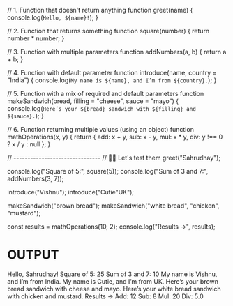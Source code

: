 // 1. Function that doesn't return anything
function greet(name) {
    console.log(`Hello, ${name}!`);
}

// 2. Function that returns something
function square(number) {
    return number * number;
}

// 3. Function with multiple parameters
function addNumbers(a, b) {
    return a + b;
}

// 4. Function with default parameter
function introduce(name, country = "India") {
    console.log(`My name is ${name}, and I’m from ${country}.`);
}

// 5. Function with a mix of required and default parameters
function makeSandwich(bread, filling = "cheese", sauce = "mayo") {
    console.log(`Here’s your ${bread} sandwich with ${filling} and ${sauce}.`);
}

// 6. Function returning multiple values (using an object)
function mathOperations(x, y) {
    return {
        add: x + y,
        sub: x - y,
        mul: x * y,
        div: y !== 0 ? x / y : null
    };
}


// -------------------------------
// 👨‍💻 Let's test them
greet("Sahrudhay");

console.log("Square of 5:", square(5));
console.log("Sum of 3 and 7:", addNumbers(3, 7));

introduce("Vishnu");
introduce("Cutie"UK");

makeSandwich("brown bread");
makeSandwich("white bread", "chicken", "mustard");

const results = mathOperations(10, 2);
console.log("Results →", results);


# OUTPUT
Hello, Sahrudhay!
Square of 5: 25
Sum of 3 and 7: 10
My name is Vishnu, and I’m from India.
My name is Cutie, and I’m from UK.
Here’s your brown bread sandwich with cheese and mayo.
Here’s your white bread sandwich with chicken and mustard.
Results → Add: 12 Sub: 8 Mul: 20 Div: 5.0


